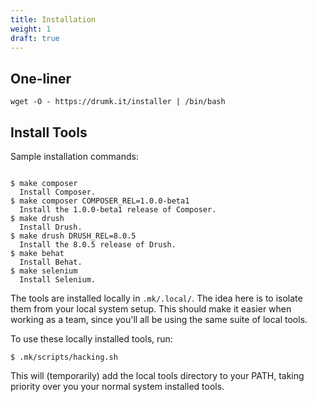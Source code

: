 ```yaml
---
title: Installation
weight: 1
draft: true
---
```


One-liner
---------

```console
wget -O - https://drumk.it/installer | /bin/bash
```

Install Tools
-------------

Sample installation commands:

```console

$ make composer
  Install Composer.
$ make composer COMPOSER_REL=1.0.0-beta1
  Install the 1.0.0-beta1 release of Composer.
$ make drush
  Install Drush.
$ make drush DRUSH_REL=8.0.5
  Install the 8.0.5 release of Drush.
$ make behat
  Install Behat.
$ make selenium
  Install Selenium.
```

The tools are installed locally in `.mk/.local/`. The idea here is to isolate
them from your local system setup. This should make it easier when working as a
team, since you'll all be using the same suite of local tools.

To use these locally installed tools, run:

```console
$ .mk/scripts/hacking.sh
```

This will (temporarily) add the local tools directory to your PATH, taking
priority over you your normal system installed tools.

